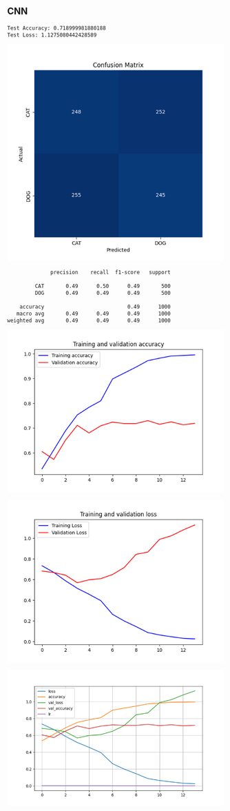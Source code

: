## CNN

```
Test Accuracy: 0.718999981880188
Test Loss: 1.1275080442428589
```

![](cnn-cfmatrix.png)

```
              precision    recall  f1-score   support

         CAT       0.49      0.50      0.49       500
         DOG       0.49      0.49      0.49       500

    accuracy                           0.49      1000
   macro avg       0.49      0.49      0.49      1000
weighted avg       0.49      0.49      0.49      1000
```

![](cnn-acc.png)

![](cnn-loss.png)

![](cnn-acc_vs_loss.png)

